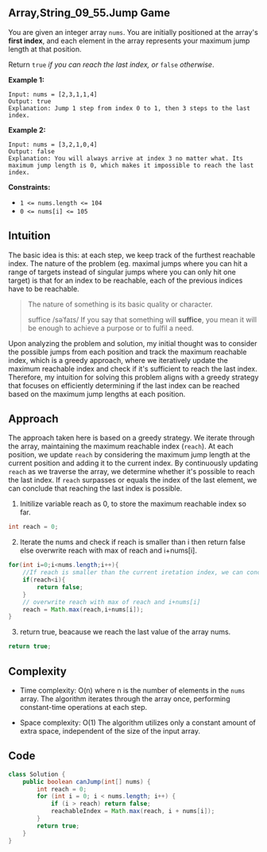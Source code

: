 ## Array,String_09_55.Jump Game

You are given an integer array `nums`. You are initially positioned at the array's **first index**, and each element in the array represents your maximum jump length at that position.

Return `true` *if you can reach the last index, or* `false` *otherwise*.

**Example 1:**

```
Input: nums = [2,3,1,1,4]
Output: true
Explanation: Jump 1 step from index 0 to 1, then 3 steps to the last index.
```

**Example 2:**

```
Input: nums = [3,2,1,0,4]
Output: false
Explanation: You will always arrive at index 3 no matter what. Its maximum jump length is 0, which makes it impossible to reach the last index.
```

**Constraints:**

- `1 <= nums.length <= 104`
- `0 <= nums[i] <= 105`

## Intuition

The basic idea is this: at each step, we keep track of the furthest reachable index. The nature of the problem (eg. maximal jumps where you can hit a range of targets instead of singular jumps where you can only hit one target) is that for an index to be reachable, each of the previous indices have to be reachable.

> The nature of something is its basic quality or character.
>
> suffice /səˈfaɪs/ If you say that something will <b>suffice</b>, you mean it will be enough to achieve a purpose or to fulfil a need.

Upon analyzing the problem and solution, my initial thought was to consider the possible jumps from each position and track the maximum reachable index, which is a greedy approach, where we iteratively update the maximum reachable index and check if it's sufficient to reach the last index. Therefore, my intuition for solving this problem aligns with a greedy strategy that focuses on efficiently determining if the last index can be reached based on the maximum jump lengths at each position.

## Approach

The approach taken here is based on a greedy strategy. We iterate through the array, maintaining the maximum reachable index (`reach`). At each position, we update `reach` by considering the maximum jump length at the current position and adding it to the current index. By continuously updating `reach` as we traverse the array, we determine whether it's possible to reach the last index. If `reach` surpasses or equals the index of the last element, we can conclude that reaching the last index is possible.

1. Initilize variable reach as 0, to store the maximum reachable index so far.

```java
int reach = 0;
```

2. Iterate the nums and check if reach is smaller than i then return false else overwrite reach with max of reach and i+nums[i].

```java
for(int i=0;i<nums.length;i++){
  	//If reach is smaller than the current iretation index, we can conclude that reaching the last index isn't possible.
    if(reach<i){
        return false;
    }
  	// overwrite reach with max of reach and i+nums[i]
    reach = Math.max(reach,i+nums[i]);
}
```

3. return true, beacause we reach the last value of the array nums.

```java
return true;
```

## Complexity

- Time complexity: O(n) where n is the number of elements in the `nums` array. The algorithm iterates through the array once, performing constant-time operations at each step.

- Space complexity: O(1) The algorithm utilizes only a constant amount of extra space, independent of the size of the input array.

## Code

```java
class Solution {
    public boolean canJump(int[] nums) {
        int reach = 0;
        for (int i = 0; i < nums.length; i++) {
            if (i > reach) return false;
            reachableIndex = Math.max(reach, i + nums[i]);
        }
        return true;
    }
}
```